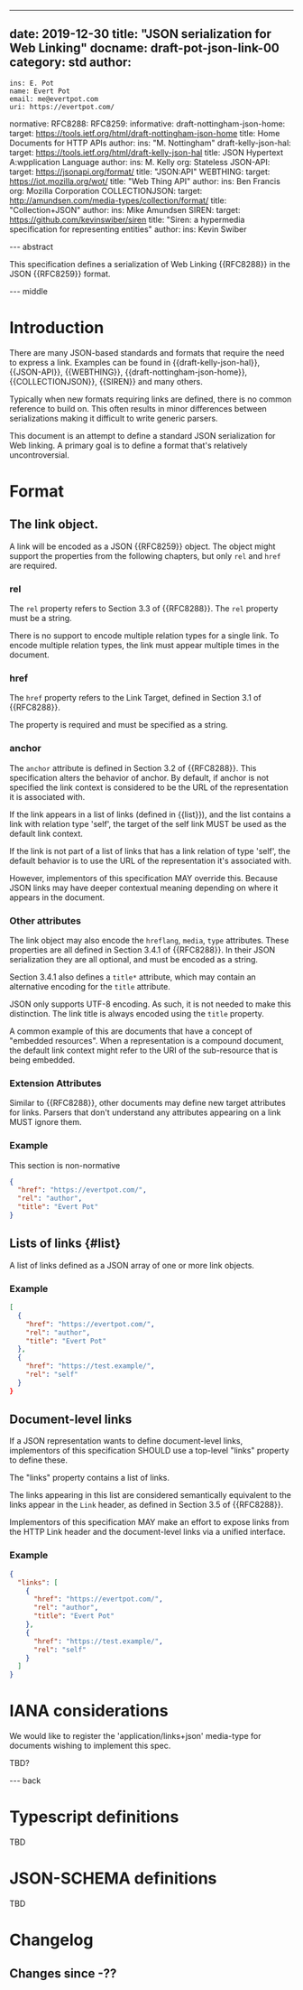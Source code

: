 ---
date: 2019-12-30
title: "JSON serialization for Web Linking"
docname: draft-pot-json-link-00
category: std
author:
 -
    ins: E. Pot
    name: Evert Pot
    email: me@evertpot.com
    uri: https://evertpot.com/
normative:
  RFC8288:
  RFC8259:
informative:
  draft-nottingham-json-home:
    target: https://tools.ietf.org/html/draft-nottingham-json-home
    title: Home Documents for HTTP APIs
    author:
      ins: "M. Nottingham"
  draft-kelly-json-hal:
    target: https://tools.ietf.org/html/draft-kelly-json-hal
    title: JSON Hypertext A:wpplication Language
    author:
      ins: M. Kelly
      org: Stateless
  JSON-API:
    target: https://jsonapi.org/format/
    title: "JSON:API"
  WEBTHING:
    target: https://iot.mozilla.org/wot/
    title: "Web Thing API"
    author: 
      ins: Ben Francis
      org: Mozilla Corporation
  COLLECTIONJSON:
    target: http://amundsen.com/media-types/collection/format/
    title: "Collection+JSON"
    author:
      ins: Mike Amundsen
  SIREN:
    target: https://github.com/kevinswiber/siren
    title: "Siren: a hypermedia specification for representing entities"
    author:
      ins: Kevin Swiber

--- abstract

This specification defines a serialization of Web Linking {{RFC8288}} in the
JSON {{RFC8259}} format.

--- middle

# Introduction

There are many JSON-based standards and formats that require the need to
express a link. Examples can be found in {{draft-kelly-json-hal}}, {{JSON-API}},
{{WEBTHING}}, {{draft-nottingham-json-home}}, {{COLLECTIONJSON}}, {{SIREN}} 
and many others.

Typically when new formats requiring links are defined, there is no common
reference to build on. This often results in minor differences between
serializations making it difficult to write generic parsers.

This document is an attempt to define a standard JSON serialization for
Web linking. A primary goal is to define a format that's relatively
uncontroversial.

# Format

## The link object.

A link will be encoded as a JSON {{RFC8259}} object. The object might support
the properties from the following chapters, but only `rel` and `href` are
required.

### rel

The `rel` property refers to Section 3.3 of {{RFC8288}}. The `rel` property
must be a string.

There is no support to encode multiple relation types for a single link. To
encode multiple relation types, the link must appear multiple times in the
document.

### href

The `href` property refers to the Link Target, defined in Section 3.1 of
{{RFC8288}}.

The property is required and must be specified as a string.

### anchor

The `anchor` attribute is defined in Section 3.2 of {{RFC8288}}. This
specification alters the behavior of anchor. By default, if anchor is not
specified the link context is considered to be the URL of the representation
it is associated with.

If the link appears in a list of links (defined in {{list}}), and the list
contains a link with relation type 'self', the target of the self link MUST
be used as the default link context.

If the link is not part of a list of links that has a link relation of type
'self', the default behavior is to use the URL of the representation it's
associated with.

However, implementors of this specification MAY override this. Because JSON
links may have deeper contextual meaning depending on where it appears in
the document.

### Other attributes

The link object may also encode the `hreflang`, `media`, `type`
attributes. These properties are all defined in Section 3.4.1 of {{RFC8288}}.
In their JSON serialization they are all optional, and must be encoded
as a string.

Section 3.4.1 also defines a `title*` attribute, which may contain an
alternative encoding for the `title` attribute.

JSON only supports UTF-8 encoding. As such, it is not needed to make this
distinction. The link title is always encoded using the `title` property.

A common example of this are documents that have a concept of "embedded
resources". When a representation is a compound document, the default link
context might refer to the URI of the sub-resource that is being embedded.

### Extension Attributes

Similar to {{RFC8288}}, other documents may define new target attributes
for links. Parsers that don't understand any attributes appearing on a link
MUST ignore them.

### Example

This section is non-normative

```json
{
  "href": "https://evertpot.com/",
  "rel": "author",
  "title": "Evert Pot"
}
```

## Lists of links {#list}

A list of links defined as a JSON array of one or more link objects.


### Example

```json
[
  {
    "href": "https://evertpot.com/",
    "rel": "author",
    "title": "Evert Pot"
  },
  {
    "href": "https://test.example/",
    "rel": "self"
  }
}
```

## Document-level links

If a JSON representation wants to define document-level links, implementors
of this specification SHOULD use a top-level "links" property to define
these.

The "links" property contains a list of links.

The links appearing in this list are considered semantically equivalent to
the links appear in the `Link` header, as defined in Section 3.5 of
{{RFC8288}}.

Implementors of this specification MAY  make an effort to expose links from
the HTTP Link header and the document-level links via a unified interface.

### Example

```json
{
  "links": [ 
    {
      "href": "https://evertpot.com/",
      "rel": "author",
      "title": "Evert Pot"
    },
    {
      "href": "https://test.example/",
      "rel": "self"
    }
  ]
}
```

# IANA considerations

We would like to register the 'application/links+json' media-type for documents
wishing to implement this spec.

TBD?

--- back

# Typescript definitions

TBD

# JSON-SCHEMA definitions

TBD

# Changelog

## Changes since -??
